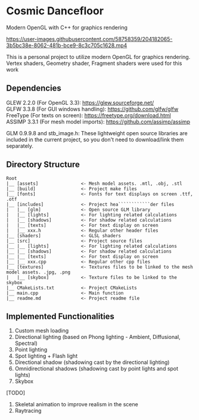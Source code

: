 
# Cosmic Dancefloor #
Modern OpenGL with C++ for graphics rendering


https://user-images.githubusercontent.com/58758359/204182065-3b5bc38e-8062-481b-bce9-8c3c705c1628.mp4


This is a personal project to utilize modern OpenGL for graphics rendering.
Vertex shaders, Geometry shader, Fragment shaders were used for this work

## Dependencies ##

GLEW 2.2.0 (For OpenGL 3.3): https://glew.sourceforge.net/ <br />
GLFW 3.3.8 (For GUI windows handling): https://github.com/glfw/glfw <br />
FreeType (For texts on screen): https://freetype.org/download.html <br />
ASSIMP 3.3.1 (For mesh model imports): https://github.com/assimp/assimp



GLM 0.9.9.8 and stb_image.h: These lightweight open source libraries are included in the current project, so you don't need to download/link them separately.


## Directory Structure ##
```
Root
|__ [assets]                <- Mesh model assets. .mtl, .obj, .stl
|__ [build]                 <- Project make files
|__ [fonts]                 <- Fonts for text displays on screen .ttf, .otf
|__ [includes]              <- Project hea````````````der files
|   |__ [glm]               <- Open source GLM library
|   |__ [lights]            <- For lighting related calculations
|   |__ [shadows]           <- For shadow related calculations
|   |__ [texts]             <- For text display on screen
|   |__ xxx.h               <- Regular other header files
|__ [shaders]               <- GLSL shaders
|__ [src]                   <- Project source files
|__ |__ [lights]            <- For lighting related calculations
|__ |__ [shadows]           <- For shadow related calculations
|__ |__ [texts]             <- For text display on screen
|__ |__ xxx.cpp             <- Regular other cpp files
|__ [textures]              <- Textures files to be linked to the mesh model assets. .jpg, .png
|   |__ [skybox]            <- Texture files to be linked to the skybox
|__ CMakeLists.txt          <- Project CMakeLists
|__ main.cpp                <- Main function
|__ readme.md               <- Project readme file        
```

## Implemented Functionalities ##

1. Custom mesh loading<br />
2. Directional lighting (based on Phong lighting - Ambient, Diffusional, Spectral)<br />
3. Point lighting<br />
4. Spot lighting + Flash light<br />
5. Directional shadow (shadowing cast by the directional lighting)<br />
6. Omnidirectional shadows (shadowing cast by point lights and spot lights)<br />
7. Skybox<br />

[TODO]<br />
1. Skeletal animation to improve realism in the scene<br />
2. Raytracing<br />
